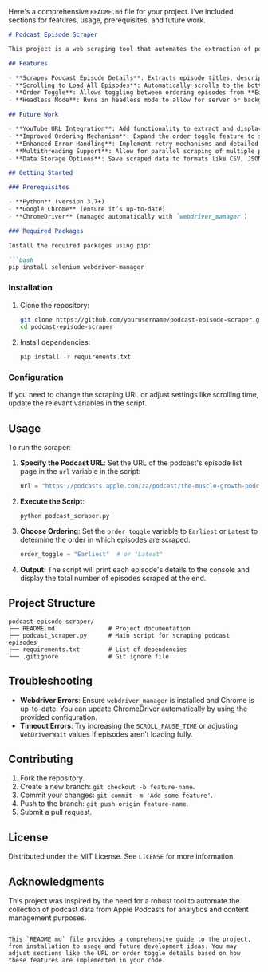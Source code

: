 Here's a comprehensive `README.md` file for your project. I've included sections for features, usage, prerequisites, and future work. 

```markdown
# Podcast Episode Scraper

This project is a web scraping tool that automates the extraction of podcast episode information (titles, descriptions, and URLs) from a specified Apple Podcasts page. Using `Selenium` and `webdriver_manager`, this scraper navigates through a podcast's episode list, retrieves key details, and outputs them in a structured format.

## Features

- **Scrapes Podcast Episode Details**: Extracts episode titles, descriptions, and URLs from a specified Apple Podcasts page.
- **Scrolling to Load All Episodes**: Automatically scrolls to the bottom of the page to load all episodes, ensuring all content is captured.
- **Order Toggle**: Allows toggling between ordering episodes from **Earliest** to **Latest** or vice versa.
- **Headless Mode**: Runs in headless mode to allow for server or background operation without a graphical interface.

## Future Work

- **YouTube URL Integration**: Add functionality to extract and display corresponding YouTube URLs (if available) for each episode.
- **Improved Ordering Mechanism**: Expand the order toggle feature to sort episodes based on other criteria, such as **Popularity** or **Duration**.
- **Enhanced Error Handling**: Implement retry mechanisms and detailed error logs for improved resilience on network or page load errors.
- **Multithreading Support**: Allow for parallel scraping of multiple podcast pages to speed up the scraping process.
- **Data Storage Options**: Save scraped data to formats like CSV, JSON, or database for easier data analysis and manipulation.

## Getting Started

### Prerequisites

- **Python** (version 3.7+)
- **Google Chrome** (ensure it’s up-to-date)
- **ChromeDriver** (managed automatically with `webdriver_manager`)

### Required Packages

Install the required packages using pip:

```bash
pip install selenium webdriver-manager
```

### Installation

1. Clone the repository:

   ```bash
   git clone https://github.com/yourusername/podcast-episode-scraper.git
   cd podcast-episode-scraper
   ```

2. Install dependencies:

   ```bash
   pip install -r requirements.txt
   ```

### Configuration

If you need to change the scraping URL or adjust settings like scrolling time, update the relevant variables in the script.

## Usage

To run the scraper:

1. **Specify the Podcast URL**:
   Set the URL of the podcast's episode list page in the `url` variable in the script:
   
   ```python
   url = "https://podcasts.apple.com/za/podcast/the-muscle-growth-podcast/id1717906577/episodes"
   ```

2. **Execute the Script**:
   
   ```bash
   python podcast_scraper.py
   ```

3. **Choose Ordering**:
   Set the `order_toggle` variable to `Earliest` or `Latest` to determine the order in which episodes are scraped.

   ```python
   order_toggle = "Earliest"  # or "Latest"
   ```

4. **Output**:
   The script will print each episode's details to the console and display the total number of episodes scraped at the end.

## Project Structure

```plaintext
podcast-episode-scraper/
├── README.md               # Project documentation
├── podcast_scraper.py      # Main script for scraping podcast episodes
├── requirements.txt        # List of dependencies
└── .gitignore              # Git ignore file
```

## Troubleshooting

- **Webdriver Errors**: Ensure `webdriver_manager` is installed and Chrome is up-to-date. You can update ChromeDriver automatically by using the provided configuration.
- **Timeout Errors**: Try increasing the `SCROLL_PAUSE_TIME` or adjusting `WebDriverWait` values if episodes aren’t loading fully.

## Contributing

1. Fork the repository.
2. Create a new branch: `git checkout -b feature-name`.
3. Commit your changes: `git commit -m 'Add some feature'`.
4. Push to the branch: `git push origin feature-name`.
5. Submit a pull request.

## License

Distributed under the MIT License. See `LICENSE` for more information.

## Acknowledgments

This project was inspired by the need for a robust tool to automate the collection of podcast data from Apple Podcasts for analytics and content management purposes.
```

This `README.md` file provides a comprehensive guide to the project, from installation to usage and future development ideas. You may adjust sections like the URL or order toggle details based on how these features are implemented in your code.
